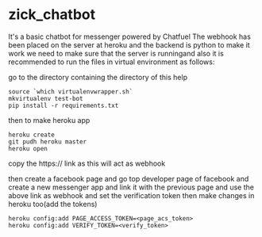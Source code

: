 # zick_chatbot
It's a basic chatbot for messenger powered by Chatfuel
The webhook has been placed on the server at heroku and the backend is python
to make it work we need to make sure that the server is runningand also it is recommended to 
run the files in virtual environment as follows:

go to the directory containing the directory of this help

~~~
source `which virtualenvwrapper.sh`
mkvirtualenv test-bot
pip install -r requirements.txt
~~~

then to make heroku app

~~~
heroku create
git pudh heroku master
heroku open
~~~
copy the https:// link as this will act as webhook

then create a facebook page and go top developer page of facebook and create a new messenger
app and link it with the previous page and use the above link as webhook and set the verification token
then make changes in heroku too(add the tokens)
~~~
heroku config:add PAGE_ACCESS_TOKEN=<page_acs_token>
heroku config:add VERIFY_TOKEN=<verify_token>
~~~

